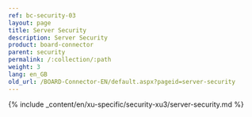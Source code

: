 ```yaml
---
ref: bc-security-03
layout: page
title: Server Security
description: Server Security
product: board-connector
parent: security
permalink: /:collection/:path
weight: 3
lang: en_GB
old_url: /BOARD-Connector-EN/default.aspx?pageid=server-security
---
```

{% include _content/en/xu-specific/security-xu3/server-security.md %}